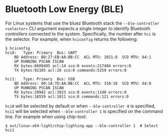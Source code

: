 # Bluetooth Low Energy (BLE)

For Linux systems that use the bluez Bluetooth stack the
`--ble-controller <selector>` CLI argument expects a single integer to identify
Bluetooth controllers connected to the system. Specifically, the number after
`hci` is the selector. For example, when `hciconfig` returns the following:

```
$ hciconfig
hci0:	Type: Primary  Bus: UART
    BD Address: B8:27:EB:AA:BB:CC  ACL MTU: 1021:8  SCO MTU: 64:1
    UP RUNNING PSCAN ISCAN
    RX bytes:8609495 acl:14 sco:0 events:217484 errors:0
    TX bytes:92185 acl:20 sco:0 commands:5259 errors:0

hci1:	Type: Primary  Bus: USB
    BD Address: 00:1A:7D:AA:BB:CC  ACL MTU: 310:10  SCO MTU: 64:8
    UP RUNNING PSCAN ISCAN
    RX bytes:20942 acl:1023 sco:0 events:1140 errors:0
    TX bytes:16559 acl:1011 sco:0 commands:121 errors:0
```

`hci0` will be selected by default or when `--ble-controller 0` is specified,
`hci1` will be selected when `--ble-controller 1` is specified on the command
line. For example when using chip-tool:

```
$ out/linux-x64-light/chip-lighting-app --ble-controller 1  # Select hci1
```
